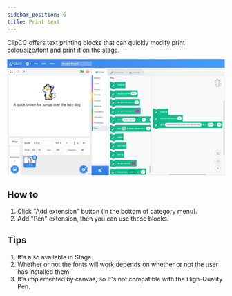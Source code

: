 ```yaml
---
sidebar_position: 6
title: Print text
---
```


ClipCC offers text printing blocks that can quickly modify print color/size/font and print it on the stage.

![Print](/img/print.png)

## How to
1. Click "Add extension" button (in the bottom of category menu).
2. Add "Pen" extension, then you can use these blocks.

## Tips
1. It's also available in Stage.
2. Whether or not the fonts will work depends on whether or not the user has installed them.
3. It's implemented by canvas, so It's not compatible with the High-Quality Pen.